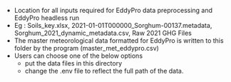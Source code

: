 - Location for all inputs required for EddyPro data preprocessing and EddyPro headless run
- Eg : Soils_key.xlsx, 2021-01-01T000000_Sorghum-00137.metadata, Sorghum_2021_dynamic_metadata.csv, Raw 2021 GHG Files
- The master meteorological data formatted for EddyPro is written to this folder by the program (master_met_eddypro.csv)
- Users can choose one of the below options 
  - put the data files in this directory
  - change the .env file to reflect the full path of the data.
